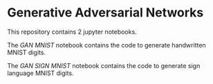 # Generative Adversarial Networks

This repository contains 2 jupyter notebooks.

The *GAN MNIST* notebook contains the code to generate handwritten MNIST digits.

The *GAN SIGN MNIST* notebook contains the code to generate sign language MNIST digits.
